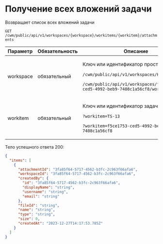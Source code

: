 # Получение всех вложений задачи

Возвращает список всех вложений задачи

`GET /cwm/public/api/v1/workspaces/{workspace}/workitems/{workitem}/attachments`

| Параметр  | Обязательность | Описание                                                                                                                                                                                                  |
| --------- | -------------- | --------------------------------------------------------------------------------------------------------------------------------------------------------------------------------------------------------- |
| workspace | обязательный   | <p>Ключ или идентификатор пространства</p><p><code>/cwm/public/api/v1/workspaces/KEY/workitems</code></p><p><code>/cwm/public/api/v1/workspaces/f5ce1753-ced5-4992-beb9-7408c1a56cf8/workitems</code></p> |
| workitem  | обязательный   | <p>Ключ или идентификатор задачи</p><p><code>?workitem=TS-13</code></p><p><code>?workitem=f5ce1753-ced5-4992-beb9-7408c1a56cf8</code></p>                                                                 |

Тело успешного ответа 200:

```json
{
  "items": [
    {
      "attachmentId": "3fa85f64-5717-4562-b3fc-2c963f66afa6",
      "workspaceId": "3fa85f64-5717-4562-b3fc-2c963f66afa6",
      "createdBy": {
        "id": "3fa85f64-5717-4562-b3fc-2c963f66afa6",
        "displayName": "string",
        "username": "string",
        "email": "string"
      },
      "fileId": "string",
      "name": "string",
      "type": "string",
      "size": 0,
      "createdAt": "2023-12-27T14:17:53.785Z"
    }
  ]
}
```
